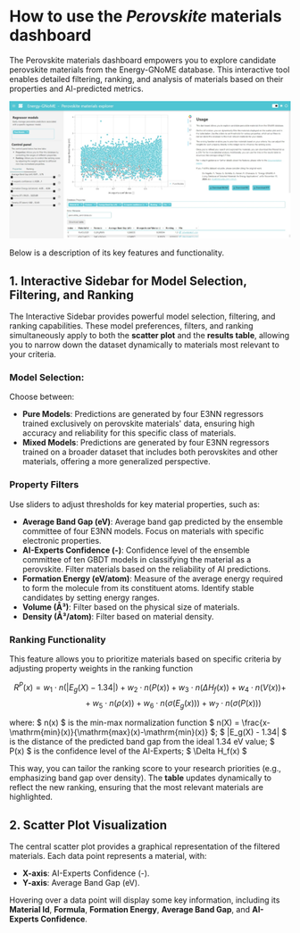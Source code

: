 # How to use the *Perovskite* materials dashboard

<div class="grid cards" markdown>

The Perovskite materials dashboard empowers you to explore candidate perovskite materials from the Energy-GNoME database. This interactive tool enables detailed filtering, ranking, and analysis of materials based on their properties and AI-predicted metrics.

</div>

<div class="grid cards" markdown>

![Web page](../../assets/perovskites/webpage.jpeg)

</div>

<div class="grid cards" markdown>

Below is a description of its key features and functionality.

</div>

## 1. Interactive Sidebar for Model Selection, Filtering, and Ranking

The Interactive Sidebar provides powerful model selection, filtering, and ranking capabilities. These model preferences, filters, and ranking simultaneously apply to both the **scatter plot** and the **results table**, allowing you to narrow down the dataset dynamically to materials most relevant to your criteria.

### Model Selection:

Choose between:

* **Pure Models**: Predictions are generated by four E3NN regressors trained exclusively on perovskite materials' data, ensuring high accuracy and reliability for this specific class of materials.
* **Mixed Models**: Predictions are generated by four E3NN regressors trained on a broader dataset that includes both perovskites and other materials, offering a more generalized perspective.

### Property Filters

Use sliders to adjust thresholds for key material properties, such as:

* **Average Band Gap (eV)**: Average band gap predicted by the ensemble committee of four E3NN models. Focus on materials with specific electronic properties.
* **AI-Experts Confidence (-)**: Confidence level of the ensemble committee of ten GBDT models in classifying the material as a perovskite. Filter materials based on the reliability of AI predictions.
* **Formation Energy (eV/atom)**: Measure of the average energy required to form the molecule from its constituent atoms. Identify stable candidates by setting energy ranges.
* **Volume (Å³)**: Filter based on the physical size of materials.
* **Density (Å³/atom)**: Filter based on material density.

### Ranking Functionality

This feature allows you to prioritize materials based on specific criteria by adjusting property weights in the ranking function

$$
R^P(x) = w_1 \cdot n(|E_g(X) - 1.34|) + w_2 \cdot n(P(x)) + w_3 \cdot n(\Delta H_f(x)) + w_4 \cdot n(V(x)) +
$$
$$
\qquad \qquad \quad + w_5 \cdot n(\rho (x)) + w_6 \cdot n(\sigma (E_g(x))) + w_7 \cdot n(\sigma (P(x)))
$$

where:
$ n(x) $ is the min-max normalization function $ n(X) = \frac{x-\mathrm{min}(x)}{\mathrm{max}(x)-\mathrm{min}(x)} $;
$ |E_g(X) - 1.34| $ is the distance of the predicted band gap from the ideal 1.34 eV value;
$ P(x) $ is the confidence level of the AI-Experts;
$ \Delta H_f(x) $

This way, you can tailor the ranking score to your research priorities (e.g., emphasizing band gap over density).
The **table** updates dynamically to reflect the new ranking, ensuring that the most relevant materials are highlighted.

## 2. Scatter Plot Visualization

The central scatter plot provides a graphical representation of the filtered materials.
Each data point represents a material, with:

* **X-axis**: AI-Experts Confidence (-).
* **Y-axis**: Average Band Gap (eV).

Hovering over a data point will display some key information, including its **Material Id**, **Formula**, **Formation Energy**, **Average Band Gap**, and **AI-Experts Confidence**.
